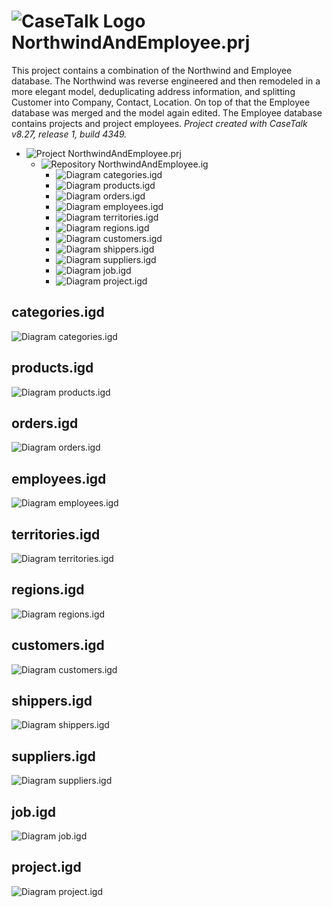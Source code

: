 # ![CaseTalk Logo](https://www.casetalk.com/images/icons/casetalk.png)NorthwindAndEmployee.prj
This project contains a combination of the Northwind and Employee database. The Northwind was reverse engineered and then remodeled in a more elegant model, deduplicating address information, and splitting Customer into Company, Contact, Location. On top of that the Employee database was merged and the model again edited. The Employee database contains projects and project employees.
*Project created with CaseTalk v8.27, release 1, build 4349.*

* ![Project](https://www.casetalk.com/images/icons/prj.png) NorthwindAndEmployee.prj
  * ![Repository](https://www.casetalk.com/images/icons/ig.png) NorthwindAndEmployee.ig
    * ![Diagram](https://www.casetalk.com/images/icons/igd.png) categories.igd
    * ![Diagram](https://www.casetalk.com/images/icons/igd.png) products.igd
    * ![Diagram](https://www.casetalk.com/images/icons/igd.png) orders.igd
    * ![Diagram](https://www.casetalk.com/images/icons/igd.png) employees.igd
    * ![Diagram](https://www.casetalk.com/images/icons/igd.png) territories.igd
    * ![Diagram](https://www.casetalk.com/images/icons/igd.png) regions.igd
    * ![Diagram](https://www.casetalk.com/images/icons/igd.png) customers.igd
    * ![Diagram](https://www.casetalk.com/images/icons/igd.png) shippers.igd
    * ![Diagram](https://www.casetalk.com/images/icons/igd.png) suppliers.igd
    * ![Diagram](https://www.casetalk.com/images/icons/igd.png) job.igd
    * ![Diagram](https://www.casetalk.com/images/icons/igd.png) project.igd
## categories.igd
![Diagram categories.igd](categories.png)
## products.igd
![Diagram products.igd](products.png)
## orders.igd
![Diagram orders.igd](orders.png)
## employees.igd
![Diagram employees.igd](employees.png)
## territories.igd
![Diagram territories.igd](territories.png)
## regions.igd
![Diagram regions.igd](regions.png)
## customers.igd
![Diagram customers.igd](customers.png)
## shippers.igd
![Diagram shippers.igd](shippers.png)
## suppliers.igd
![Diagram suppliers.igd](suppliers.png)
## job.igd
![Diagram job.igd](job.png)
## project.igd
![Diagram project.igd](project.png)

